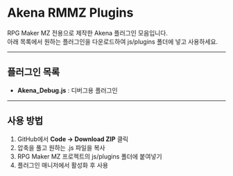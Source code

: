 ﻿# Akena RMMZ Plugins

RPG Maker MZ 전용으로 제작한 Akena 플러그인 모음입니다.  
아래 목록에서 원하는 플러그인을 다운로드하여 js/plugins 폴더에 넣고 사용하세요.

---

## 플러그인 목록

- **Akena_Debug.js** : 디버그용 플러그인  

---

## 사용 방법
1. GitHub에서 **Code → Download ZIP** 클릭  
2. 압축을 풀고 원하는 .js 파일을 복사  
3. RPG Maker MZ 프로젝트의 js/plugins 폴더에 붙여넣기  
4. 플러그인 매니저에서 활성화 후 사용
